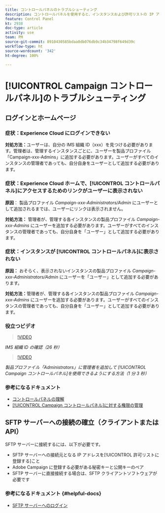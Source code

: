 ```yaml
---
title: コントロールパネルのトラブルシューティング
description: コントロールパネルを使用すると、インスタンスおよび許可リストの IP アドレスごとに SFTP ストレージを監視および管理できます。
feature: Control Panel
kt: 2938
doc-type: article
activity: use
team: PM
source-git-commit: 8910430585bdaa0db076db9c34b34798f649d39c
workflow-type: ht
source-wordcount: '342'
ht-degree: 100%

---
```



# [!UICONTROL Campaign コントロールパネル]のトラブルシューティング

## ログインとホームページ

### 症状：Experience Cloud にログインできない

**対処方法：**&#x200B;ユーザーは、自分の IMS 組織 ID（xxx）を見つける必要があります。管理者は、管理するインスタンスごとに、ユーザーを製品プロファイル「Campaign-xxx-Admins」に追加する必要があります。ユーザーがすべてのインスタンスの管理者であっても、自分自身をユーザーとして追加する必要があります。

### 症状：Experience Cloud ホームで、[!UICONTROL コントロールパネル]にアクセスするためのリンクがユーザーに表示されない

**原因**：
製品プロファイル _Campaign-xxx-Administrators/Admin_ にユーザーとして追加されるまでは、ユーザーにリンクは表示されません。

**対処方法：**
管理者が、管理する各インスタンスの製品プロファイル _Campaign-xxx-Admins_ にユーザーを追加する必要があります。ユーザーがすべてのインスタンスの管理者であっても、自分自身を「ユーザー」として追加する必要があります。

### 症状：インスタンスが [!UICONTROL コントロールパネル]に表示されない

**原因：**
おそらく、表示されないインスタンスの製品プロファイル _Campaign-xxx-Administrators/Admin_ にユーザーを「ユーザー」として追加する必要があります。

**対処方法：**&#x200B;管理者が、管理する各インスタンスの製品プロファイル _Campaign-xxx-Admins_ にユーザーを追加する必要があります。ユーザーがすべてのインスタンスの管理者であっても、自分自身を「ユーザー」として追加する必要があります。

### 役立つビデオ

>[!VIDEO](https://video.tv.adobe.com/v/27183?quality=12)

*IMS 組織 ID の確認（26 秒）*

>[!VIDEO](https://video.tv.adobe.com/v/27147?quality=12)

*製品プロファイル「Administrators」に管理者を追加して [!UICONTROL Campaign コントロールパネル]を使用できるようにする方法（1 分 3 秒）*

### 参考になるドキュメント

* [コントロールパネルの理解](https://experienceleague.adobe.com/docs/control-panel/using/control-panel-home.html?lang=ja)
* [[!UICONTROL Campaign コントロールパネル]に対する権限の管理](https://experienceleague.adobe.com/docs/control-panel/using/control-panel-home.html?lang=ja)

## SFTP サーバーへの接続の確立（クライアントまたは API）

SFTP サーバーに接続するには、以下が必要です。

* SFTP サーバーへの接続元となる IP アドレスを[!UICONTROL 許可リストに登録する]こと
* Adobe Campaign に登録する必要がある秘密キーと公開キーのペア
* SFTP サーバーに直接接続する場合は、SFTP クライアントソフトウェアが必要です

### 参考になるドキュメント {#helpful-docs}

* [SFTP サーバーへのログイン](https://experienceleague.adobe.com/docs/control-panel/using/control-panel-home.html?lang=ja)

